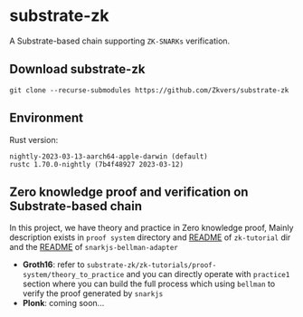 # substrate-zk

A Substrate-based chain supporting `ZK-SNARKs` verification.

## Download substrate-zk
```
git clone --recurse-submodules https://github.com/Zkvers/substrate-zk
```

## Environment
Rust version:   
```
nightly-2023-03-13-aarch64-apple-darwin (default)
rustc 1.70.0-nightly (7b4f48927 2023-03-12)
```
## Zero knowledge proof and verification on Substrate-based chain
In this project, we have theory and practice in Zero knowledge proof, Mainly description exists in `proof system` directory and [README](https://github.com/Zkvers/substrate-zk/blob/master/zk-tutorials/ZKSNARKS.md) of `zk-tutorial` dir and the [README](https://github.com/Zkvers/snarkjs-bellman-adapter/blob/main/README.md) of `snarkjs-bellman-adapter`
- **Groth16**: refer to `substrate-zk/zk-tutorials/proof-system/theory_to_practice` and you can directly operate with `practice1` section where you can build the full process which using `bellman` to verify the proof generated by `snarkjs`
- **Plonk**: coming soon...